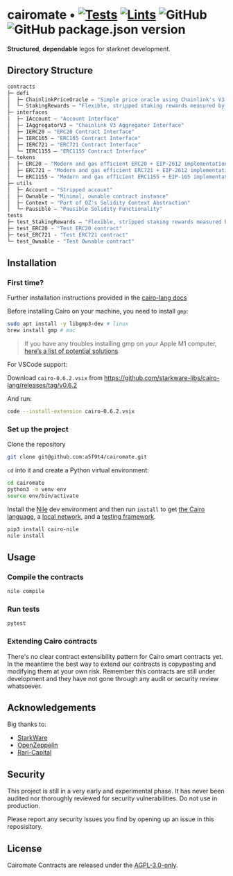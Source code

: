 # cairomate • [![Tests](https://github.com/a5f9t4/cairomate/actions/workflows/tests.yml/badge.svg)](https://github.com/a5f9t4/cairomate/actions/workflows/tests.yml) [![Lints](https://github.com/a5f9t4/cairomate/actions/workflows/lints.yml/badge.svg)](https://github.com/a5f9t4/cairomate/actions/workflows/lints.yml) ![GitHub](https://img.shields.io/github/license/a5f9t4/cairomate) ![GitHub package.json version](https://img.shields.io/github/package-json/v/a5f9t4/cairomate)


**Structured**, **dependable** legos for starknet development.

## Directory Structure

```ml
contracts
├─ defi
│  ├─ ChainlinkPriceOracle — "Simple price oracle using Chainlink's V3 Aggregator"
│  └─ StakingRewards — "Flexible, stripped staking rewards measured by blocks"
├─ interfaces
│  ├─ IAccount — "Account Interface"
│  ├─ IAggregatorV3 — "Chainlink V3 Aggregator Interface"
│  ├─ IERC20 — "ERC20 Contract Interface"
│  ├─ IERC165 — "ERC165 Contract Interface"
│  ├─ IERC721 — "ERC721 Contract Interface"
│  └─ IERC1155 — "ERC1155 Contract Interface"
├─ tokens
│  ├─ ERC20 — "Modern and gas efficient ERC20 + EIP-2612 implementation"
│  ├─ ERC721 — "Modern and gas efficient ERC721 + EIP-2612 implementation"
│  └─ ERC1155 — "Modern and gas efficient ERC1155 + EIP-165 implementation"
├─ utils
│  ├─ Account — "Stripped account"
│  ├─ Ownable — "Minimal, ownable contract instance"
│  ├─ Context — "Port of OZ's Solidity Context Abstraction"
│  └─ Pausible — "Pausible Solidity Functionality"
tests
├─ test_StakingRewards — "Flexible, stripped staking rewards measured by blocks"
├─ test_ERC20 - "Test ERC20 contract"
├─ test_ERC721 - "Test ERC721 contract"
└─ test_Ownable - "Test Ownable contract"
```

## Installation

### First time?

Further installation instructions provided in the [cairo-lang docs](https://www.cairo-lang.org/docs/quickstart.html)

Before installing Cairo on your machine, you need to install `gmp`:
```bash
sudo apt install -y libgmp3-dev # linux
brew install gmp # mac
```
> If you have any troubles installing gmp on your Apple M1 computer, [here’s a list of potential solutions](https://github.com/OpenZeppelin/nile/issues/22).

For VSCode support:

Download `cairo-0.6.2.vsix` from https://github.com/starkware-libs/cairo-lang/releases/tag/v0.6.2

And run:
```bash
code --install-extension cairo-0.6.2.vsix
```

### Set up the project
Clone the repository


```bash
git clone git@github.com:a5f9t4/cairomate.git
```

`cd` into it and create a Python virtual environment:

```bash
cd cairomate
python3 -m venv env
source env/bin/activate
```

Install the [Nile](https://github.com/OpenZeppelin/nile) dev environment and then run `install` to get [the Cairo language](https://www.cairo-lang.org/docs/quickstart.html), a [local network](https://github.com/Shard-Labs/starknet-devnet/), and a [testing framework](https://docs.pytest.org/en/6.2.x/).
```bash
pip3 install cairo-nile
nile install
```

## Usage

### Compile the contracts

```bash
nile compile
```

### Run tests

```bash
pytest
```

### Extending Cairo contracts

There's no clear contract extensibility pattern for Cairo smart contracts yet. In the meantime the best way to extend our contracts is copypasting and modifying them at your own risk. Remember this contracts are still under development and they have not gone through any audit or security review whatsoever.


## Acknowledgements

Big thanks to:

- [StarkWare](https://starkware.co/)
- [OpenZeppelin](https://github.com/OpenZeppelin/cairo-contracts)
- [Rari-Capital](https://github.com/Rari-Capital/solmate)

## Security

This project is still in a very early and experimental phase. It has never been audited nor thoroughly reviewed for security vulnerabilities. Do not use in production.

Please report any security issues you find by opening up an issue in this reposisitory.

## License

Cairomate Contracts are released under the [AGPL-3.0-only](LICENSE).